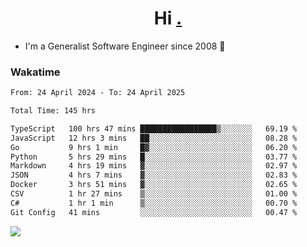 <h1 align="center">Hi <a href="https://www.hackerrank.com/erasmosaraujo">.</a></h1>
 
- I'm a Generalist Software Engineer  since 2008 🚀
<!--  
<p align="left">
  <a href="https://github.com/erasmosoares/github-readme-stats">
    <img
      align="center"
      src="https://github-readme-stats.vercel.app/api/top-langs/?username=erasmosoares&theme=radical&layout=compact"
    />
  </a>
  <a href="https://github.com/erasmosoares/github-readme-stats">
    [![Harlok's WakaTime stats](https://github-readme-stats.vercel.app/api/wakatime?username=ffflabs)](https://github.com/anuraghazra/github-readme-stats)
  </a>
</p>

<!--
 ### Repo 
 
<p align="left">
 <a href="https://github.com/erasmosoares/github-readme-stats">
    <img
      align="center"
      height="165"
      src="https://github-readme-stats.vercel.app/api/pin?username=erasmosoares&repo=sample-node&title_color=fff&icon_color=f9f9f9&text_color=9f9f9f&bg_color=151515"
    />
  </a>
  <a href="https://github.com/erasmosoares/github-readme-stats">
    <img
      align="center"
      height="165"
      src="https://github-readme-stats.vercel.app/api/pin?username=erasmosoares&repo=sample-node&title_color=fff&icon_color=f9f9f9&text_color=9f9f9f&bg_color=151515"
    />
  </a>
</p>
-->

 ### Wakatime 

<!--START_SECTION:waka-->

```txt
From: 24 April 2024 - To: 24 April 2025

Total Time: 145 hrs

TypeScript   100 hrs 47 mins █████████████████▒░░░░░░░   69.19 %
JavaScript   12 hrs 3 mins   ██░░░░░░░░░░░░░░░░░░░░░░░   08.28 %
Go           9 hrs 1 min     █▓░░░░░░░░░░░░░░░░░░░░░░░   06.20 %
Python       5 hrs 29 mins   █░░░░░░░░░░░░░░░░░░░░░░░░   03.77 %
Markdown     4 hrs 19 mins   ▓░░░░░░░░░░░░░░░░░░░░░░░░   02.97 %
JSON         4 hrs 7 mins    ▓░░░░░░░░░░░░░░░░░░░░░░░░   02.83 %
Docker       3 hrs 51 mins   ▓░░░░░░░░░░░░░░░░░░░░░░░░   02.65 %
CSV          1 hr 27 mins    ▒░░░░░░░░░░░░░░░░░░░░░░░░   01.00 %
C#           1 hr 1 min      ▒░░░░░░░░░░░░░░░░░░░░░░░░   00.70 %
Git Config   41 mins         ░░░░░░░░░░░░░░░░░░░░░░░░░   00.47 %
```

<!--END_SECTION:waka-->

![](https://komarev.com/ghpvc/?username=erasmosoares&color=brightgreen)
